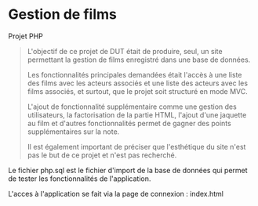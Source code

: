 # Gestion de films
Projet PHP

>L'objectif de ce projet de DUT était de produire, seul, un site permettant la gestion de films enregistré dans une base de données.
>
>Les fonctionnalités principales demandées était l'accès à une liste des films avec les acteurs associés et une liste des acteurs avec les films associés, et surtout, que le projet soit structuré en mode MVC.
>
>L'ajout de fonctionnalité supplémentaire comme une gestion des utilisateurs, la factorisation de la partie HTML, l'ajout d'une jaquette au film et d'autres fonctionnalités permet de gagner des points supplémentaires sur la note.
>
>Il est également important de préciser que l'esthétique du site n'est pas le but de ce projet et n'est pas recherché.

Le fichier php.sql est le fichier d'import de la base de données qui permet de tester les fonctionnalités de l'application.

L'acces à l'application se fait via la page de connexion : index.html

